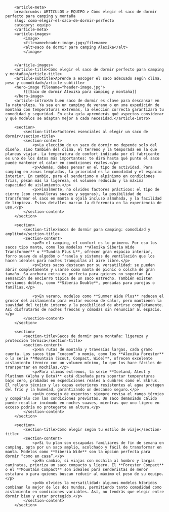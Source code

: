         <article-meta>
        breadcrumbs: ARTICULOS > EQUIPO > Cómo elegir el saco de dormir perfecto para camping y montaña
        slug: como-elegir-el-saco-de-dormir-perfecto
        category: equipo
        </article-meta>
        <article-images>
            <image>
            <filename>header-image.jpg</filename>
            <alt>saco de dormir para camping Alexika</alt>
            </image>
            
            
        </article-images>
        <article-title>Cómo elegir el saco de dormir perfecto para camping y montaña</article-title>
        <article-subtitle>Aprende a escoger el saco adecuado según clima, peso y comodidad</article-subtitle>
        <hero-image filename="header-image.jpg">
            ![[Saco de dormir Alexika para camping y montaña]]
        </hero-image>
        <article-intro>Un buen saco de dormir es clave para descansar en la naturaleza. Ya sea en un camping de verano o en una expedición de montaña con temperaturas extremas, la elección correcta garantizará tu comodidad y seguridad. En esta guía aprenderás qué aspectos considerar y qué modelos se adaptan mejor a cada necesidad.</article-intro>
        
        <section>
            <section-title>Factores esenciales al elegir un saco de dormir</section-title>
            <section-content>
                <p>La elección de un saco de dormir no depende solo del diseño, sino también del clima, el terreno y la temporada en la que planeas viajar. La temperatura de confort indicada por el fabricante es uno de los datos más importantes: te dirá hasta qué punto el saco puede mantener el calor en condiciones reales.</p>
                <p>Además, debes pensar en el tipo de actividad. Para camping en zonas templadas, la prioridad es la comodidad y el espacio interior. En cambio, para el senderismo o alpinismo en condiciones frías, pesan más la ligereza, el volumen reducido y la máxima capacidad de aislamiento.</p>
                <p>Finalmente, no olvides factores prácticos: el tipo de cierre (con cremalleras suaves y seguras), la posibilidad de transformar el saco en manta u ojalá incluso almohada, y la facilidad de limpieza. Estos detalles marcan la diferencia en la experiencia de uso.</p>
            </section-content>
        </section>
        
        <section>
            <section-title>Sacos de dormir para camping: comodidad y amplitud</section-title>
            <section-content>
                <p>En el camping, el confort es lo primero. Por eso los sacos tipo manta, como los modelos **Alexika Siberia Wide Transformer** o **Tundra Plus L**, ofrecen gran espacio interior, forro suave de algodón o franela y sistemas de ventilación que los hacen ideales para noches tranquilas al aire libre.</p>
                <p>Estos sacos destacan por su versatilidad: se pueden abrir completamente y usarse como manta de picnic o colcha de gran tamaño. Su anchura extra es perfecta para quienes no soportan la sensación de encierro típica de un saco estrecho. También existen versiones dobles, como **Siberia Double**, pensadas para parejas o familias.</p>
                
                <p>En verano, modelos como **Summer Wide Plus** reducen el grosor del aislamiento para evitar exceso de calor, pero mantienen la suavidad del tejido interno y la posibilidad de abrirse completamente. Así disfrutarás de noches frescas y cómodas sin renunciar al espacio.</p>
            </section-content>
        </section>
        
        <section>
            <section-title>Sacos de dormir para montaña: ligereza y protección térmica</section-title>
            <section-content>
                <p>En rutas de montaña y travesías largas, cada gramo cuenta. Los sacos tipo “cocoon” o momia, como los **Alexika Forester** o la serie **Mountain (Scout, Compact, Wide)**, ofrecen excelente aislamiento térmico con un volumen mínimo, lo que los hace fáciles de transportar en mochilas.</p>
                <p>Para climas extremos, la serie **Iceland, Aleut y Platinum (Alpha y Beta)** está diseñada para soportar temperaturas bajo cero, probadas en expediciones reales a cumbres como el Elbrus. El relleno técnico y las capas exteriores resistentes al agua protegen del frío y la humedad, garantizando un descanso seguro.</p>
                <p>Un consejo de expertos: siempre revisa el rango térmico y compáralo con las condiciones previstas. Un saco demasiado cálido puede resultar incómodo en noches suaves, mientras que uno ligero en exceso podría no protegerte en altura.</p>
            </section-content>
        </section>
        
        <section>
            <section-title>Cómo elegir según tu estilo de viaje</section-title>
            <section-content>
                <p>Si tu plan son escapadas familiares de fin de semana en camping, opta por un saco amplio, acolchado y fácil de transformar en manta. Modelos como **Siberia Wide** son la opción perfecta para dormir “como en casa”.</p>
                <p>En cambio, si viajas con mochila al hombro y largas caminatas, prioriza un saco compacto y ligero. El **Forester Compact** o el **Mountain Compact** son ideales para senderistas de menor estatura o para quienes buscan reducir al máximo el peso de su equipo.</p>
                <p>No olvides la versatilidad: algunos modelos híbridos combinan lo mejor de los dos mundos, permitiendo tanto comodidad como aislamiento en condiciones variables. Así, no tendrás que elegir entre dormir bien y estar protegido.</p>
            </section-content>
        </section>